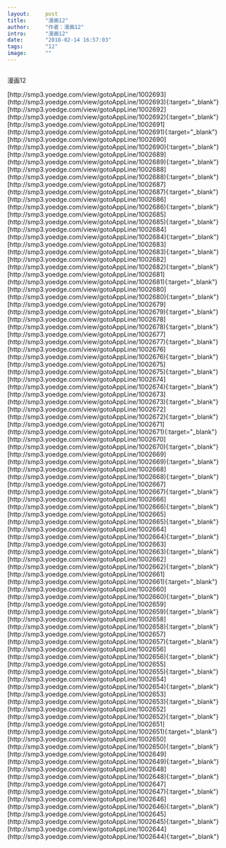 ```yaml
---
layout:     post
title:      "漫画12"
author:     "作者：漫画12"
intro:      "漫画12"
date:       "2018-02-14 16:57:03"
tags:       "12"
image:      ""
---
```

<div style="text-align: center">
<p><img src=""/></p>
</div>
<p class="post-meta">
<span>漫画12</span>
</p>
[http://smp3.yoedge.com/view/gotoAppLine/1002693](http://smp3.yoedge.com/view/gotoAppLine/1002693){:target="_blank"}
[http://smp3.yoedge.com/view/gotoAppLine/1002692](http://smp3.yoedge.com/view/gotoAppLine/1002692){:target="_blank"}
[http://smp3.yoedge.com/view/gotoAppLine/1002691](http://smp3.yoedge.com/view/gotoAppLine/1002691){:target="_blank"}
[http://smp3.yoedge.com/view/gotoAppLine/1002690](http://smp3.yoedge.com/view/gotoAppLine/1002690){:target="_blank"}
[http://smp3.yoedge.com/view/gotoAppLine/1002689](http://smp3.yoedge.com/view/gotoAppLine/1002689){:target="_blank"}
[http://smp3.yoedge.com/view/gotoAppLine/1002688](http://smp3.yoedge.com/view/gotoAppLine/1002688){:target="_blank"}
[http://smp3.yoedge.com/view/gotoAppLine/1002687](http://smp3.yoedge.com/view/gotoAppLine/1002687){:target="_blank"}
[http://smp3.yoedge.com/view/gotoAppLine/1002686](http://smp3.yoedge.com/view/gotoAppLine/1002686){:target="_blank"}
[http://smp3.yoedge.com/view/gotoAppLine/1002685](http://smp3.yoedge.com/view/gotoAppLine/1002685){:target="_blank"}
[http://smp3.yoedge.com/view/gotoAppLine/1002684](http://smp3.yoedge.com/view/gotoAppLine/1002684){:target="_blank"}
[http://smp3.yoedge.com/view/gotoAppLine/1002683](http://smp3.yoedge.com/view/gotoAppLine/1002683){:target="_blank"}
[http://smp3.yoedge.com/view/gotoAppLine/1002682](http://smp3.yoedge.com/view/gotoAppLine/1002682){:target="_blank"}
[http://smp3.yoedge.com/view/gotoAppLine/1002681](http://smp3.yoedge.com/view/gotoAppLine/1002681){:target="_blank"}
[http://smp3.yoedge.com/view/gotoAppLine/1002680](http://smp3.yoedge.com/view/gotoAppLine/1002680){:target="_blank"}
[http://smp3.yoedge.com/view/gotoAppLine/1002679](http://smp3.yoedge.com/view/gotoAppLine/1002679){:target="_blank"}
[http://smp3.yoedge.com/view/gotoAppLine/1002678](http://smp3.yoedge.com/view/gotoAppLine/1002678){:target="_blank"}
[http://smp3.yoedge.com/view/gotoAppLine/1002677](http://smp3.yoedge.com/view/gotoAppLine/1002677){:target="_blank"}
[http://smp3.yoedge.com/view/gotoAppLine/1002676](http://smp3.yoedge.com/view/gotoAppLine/1002676){:target="_blank"}
[http://smp3.yoedge.com/view/gotoAppLine/1002675](http://smp3.yoedge.com/view/gotoAppLine/1002675){:target="_blank"}
[http://smp3.yoedge.com/view/gotoAppLine/1002674](http://smp3.yoedge.com/view/gotoAppLine/1002674){:target="_blank"}
[http://smp3.yoedge.com/view/gotoAppLine/1002673](http://smp3.yoedge.com/view/gotoAppLine/1002673){:target="_blank"}
[http://smp3.yoedge.com/view/gotoAppLine/1002672](http://smp3.yoedge.com/view/gotoAppLine/1002672){:target="_blank"}
[http://smp3.yoedge.com/view/gotoAppLine/1002671](http://smp3.yoedge.com/view/gotoAppLine/1002671){:target="_blank"}
[http://smp3.yoedge.com/view/gotoAppLine/1002670](http://smp3.yoedge.com/view/gotoAppLine/1002670){:target="_blank"}
[http://smp3.yoedge.com/view/gotoAppLine/1002669](http://smp3.yoedge.com/view/gotoAppLine/1002669){:target="_blank"}
[http://smp3.yoedge.com/view/gotoAppLine/1002668](http://smp3.yoedge.com/view/gotoAppLine/1002668){:target="_blank"}
[http://smp3.yoedge.com/view/gotoAppLine/1002667](http://smp3.yoedge.com/view/gotoAppLine/1002667){:target="_blank"}
[http://smp3.yoedge.com/view/gotoAppLine/1002666](http://smp3.yoedge.com/view/gotoAppLine/1002666){:target="_blank"}
[http://smp3.yoedge.com/view/gotoAppLine/1002665](http://smp3.yoedge.com/view/gotoAppLine/1002665){:target="_blank"}
[http://smp3.yoedge.com/view/gotoAppLine/1002664](http://smp3.yoedge.com/view/gotoAppLine/1002664){:target="_blank"}
[http://smp3.yoedge.com/view/gotoAppLine/1002663](http://smp3.yoedge.com/view/gotoAppLine/1002663){:target="_blank"}
[http://smp3.yoedge.com/view/gotoAppLine/1002662](http://smp3.yoedge.com/view/gotoAppLine/1002662){:target="_blank"}
[http://smp3.yoedge.com/view/gotoAppLine/1002661](http://smp3.yoedge.com/view/gotoAppLine/1002661){:target="_blank"}
[http://smp3.yoedge.com/view/gotoAppLine/1002660](http://smp3.yoedge.com/view/gotoAppLine/1002660){:target="_blank"}
[http://smp3.yoedge.com/view/gotoAppLine/1002659](http://smp3.yoedge.com/view/gotoAppLine/1002659){:target="_blank"}
[http://smp3.yoedge.com/view/gotoAppLine/1002658](http://smp3.yoedge.com/view/gotoAppLine/1002658){:target="_blank"}
[http://smp3.yoedge.com/view/gotoAppLine/1002657](http://smp3.yoedge.com/view/gotoAppLine/1002657){:target="_blank"}
[http://smp3.yoedge.com/view/gotoAppLine/1002656](http://smp3.yoedge.com/view/gotoAppLine/1002656){:target="_blank"}
[http://smp3.yoedge.com/view/gotoAppLine/1002655](http://smp3.yoedge.com/view/gotoAppLine/1002655){:target="_blank"}
[http://smp3.yoedge.com/view/gotoAppLine/1002654](http://smp3.yoedge.com/view/gotoAppLine/1002654){:target="_blank"}
[http://smp3.yoedge.com/view/gotoAppLine/1002653](http://smp3.yoedge.com/view/gotoAppLine/1002653){:target="_blank"}
[http://smp3.yoedge.com/view/gotoAppLine/1002652](http://smp3.yoedge.com/view/gotoAppLine/1002652){:target="_blank"}
[http://smp3.yoedge.com/view/gotoAppLine/1002651](http://smp3.yoedge.com/view/gotoAppLine/1002651){:target="_blank"}
[http://smp3.yoedge.com/view/gotoAppLine/1002650](http://smp3.yoedge.com/view/gotoAppLine/1002650){:target="_blank"}
[http://smp3.yoedge.com/view/gotoAppLine/1002649](http://smp3.yoedge.com/view/gotoAppLine/1002649){:target="_blank"}
[http://smp3.yoedge.com/view/gotoAppLine/1002648](http://smp3.yoedge.com/view/gotoAppLine/1002648){:target="_blank"}
[http://smp3.yoedge.com/view/gotoAppLine/1002647](http://smp3.yoedge.com/view/gotoAppLine/1002647){:target="_blank"}
[http://smp3.yoedge.com/view/gotoAppLine/1002646](http://smp3.yoedge.com/view/gotoAppLine/1002646){:target="_blank"}
[http://smp3.yoedge.com/view/gotoAppLine/1002645](http://smp3.yoedge.com/view/gotoAppLine/1002645){:target="_blank"}
[http://smp3.yoedge.com/view/gotoAppLine/1002644](http://smp3.yoedge.com/view/gotoAppLine/1002644){:target="_blank"}


